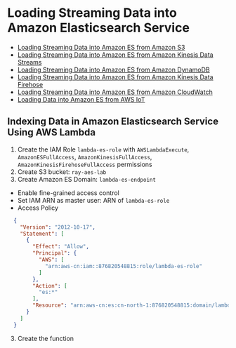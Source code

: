 # Loading Streaming Data into Amazon Elasticsearch Service


- [Loading Streaming Data into Amazon ES from Amazon S3](https://docs.aws.amazon.com/elasticsearch-service/latest/developerguide/es-aws-integrations.html#es-aws-integrations-s3-lambda-es)
- [Loading Streaming Data into Amazon ES from Amazon Kinesis Data Streams](https://docs.aws.amazon.com/elasticsearch-service/latest/developerguide/es-aws-integrations.html#es-aws-integrations-kinesis)
- [Loading Streaming Data into Amazon ES from Amazon DynamoDB](https://docs.aws.amazon.com/elasticsearch-service/latest/developerguide/es-aws-integrations.html#es-aws-integrations-dynamodb-es)
- [Loading Streaming Data into Amazon ES from Amazon Kinesis Data Firehose](https://docs.aws.amazon.com/elasticsearch-service/latest/developerguide/es-aws-integrations.html#es-aws-integrations-fh)
- [Loading Streaming Data into Amazon ES from Amazon CloudWatch](https://docs.aws.amazon.com/elasticsearch-service/latest/developerguide/es-aws-integrations.html#es-aws-integrations-cloudwatch-es)
- [Loading Data into Amazon ES from AWS IoT](https://docs.aws.amazon.com/elasticsearch-service/latest/developerguide/es-aws-integrations.html#es-aws-integrations-cloudwatch-iot)

## Indexing Data in Amazon Elasticsearch Service Using AWS Lambda
1. Create the IAM Role `lambda-es-role` with `AWSLambdaExecute`, `AmazonESFullAccess`, `AmazonKinesisFullAccess`, `AmazonKinesisFirehoseFullAccess` permissions
2. Create S3 bucket: `ray-aes-lab`
3. Create Amazon ES Domain: `lambda-es-endpoint`
  - Enable fine-grained access control
  - Set IAM ARN as master user: ARN of `lambda-es-role`
  - Access Policy
  ```json
    {
      "Version": "2012-10-17",
      "Statement": [
        {
          "Effect": "Allow",
          "Principal": {
            "AWS": [
              "arn:aws-cn:iam::876820548815:role/lambda-es-role"
            ]
          },
          "Action": [
            "es:*"
          ],
          "Resource": "arn:aws-cn:es:cn-north-1:876820548815:domain/lambda-es-endpoint/*"
        }
      ]
    }
  ```
3. Create the function

